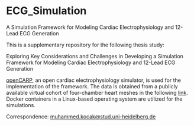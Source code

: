 # ECG_Simulation
A Simulation Framework for Modeling Cardiac Electrophysiology and 12-Lead ECG Generation

This is a supplementary repository for the following thesis study:

Exploring Key Considerations and Challenges in Developing a Simulation Framework for Modeling Cardiac Electrophysiology and 12-Lead ECG Generation

[openCARP](https://opencarp.org/), an open cardiac electrophysiology simulator, is used for the implementation of the framework. The data is obtained from a publicly available virtual cohort of four-chamber heart meshes in the following [link](https://zenodo.org/records/3890034). Docker containers in a Linux-based operating system are utilized for the simulations.

Correspondence: muhammed.kocak@stud.uni-heidelberg.de

